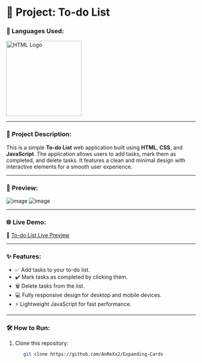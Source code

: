# 📄 Project: To-do List

### 🔧 Languages Used:
<div>
  <img src="https://t3.ftcdn.net/jpg/05/27/97/74/360_F_527977463_hcQAYoMqDE17JUYji9J9bVIV6CWMsFuG.png" alt="HTML Logo" width="200px">
</div>

---

### 📝 Project Description:
This is a simple **To-do List** web application built using **HTML**, **CSS**, and **JavaScript**. The application allows users to add tasks, mark them as completed, and delete tasks. It features a clean and minimal design with interactive elements for a smooth user experience.

---

### 🎨 Preview:
![image](https://github.com/user-attachments/assets/6a18d447-fd81-4b9c-8173-138f47b35a6d)
![image](https://github.com/user-attachments/assets/0d6a429e-10b5-44ca-9b8d-bd1ccecabbf5)


---

### 🌐 Live Demo:
🔗 [To-do List Live Preview](https://to-do-list-anrexx.netlify.app/)

---

### ✨ Features:
- ✅ Add tasks to your to-do list.
- ✔️ Mark tasks as completed by clicking them.
- 🗑️ Delete tasks from the list.
- 💻 Fully responsive design for desktop and mobile devices.
- ⚡ Lightweight JavaScript for fast performance.

---

### 🛠️ How to Run:
1. Clone this repository:
   ```bash
      git clone https://github.com/AnReXx2/Expanding-Cards
